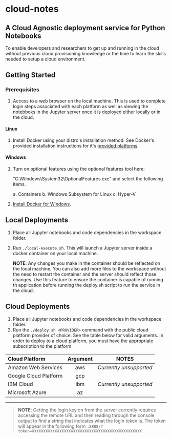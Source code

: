 # cloud-notes
## A Cloud Agnostic deployment service for Python Notebooks

To enable developers and researchers to get up and running in the cloud without previous cloud provisioning knowledge or the time to learn the skills needed to setup a cloud environment.

## Getting Started
### Prerequisites
1. Access to a web browser on the local machine. This is used to complete login steps associated with each platform as well as viewing the notebboks in the Jupyter server once it is deployed either locally or in the cloud.

#### Linux
1. Install Docker using your distro's installation method. See Docker's provided installation instructions for it's [provided platforms](https://docs.docker.com/install/#supported-platforms).

#### Windows
1. Turn on optional features using the optional features tool here: 

   "C:\Windows\System32\OptionalFeatures.exe" and select the following items.

   a. Containers
   b. Windows Subsystem for Linux
   c. Hyper-V

2. [Install Docker for Windows](https://docs.docker.com/docker-for-windows/install/).

## Local Deployments
1. Place all Jupyter notebooks and code dependencies in the workspace folder.
2. Run `./local-execute.sh`. This will launch a Jupyter server inside a docker container on your local machine.

   **__NOTE__**: Any changes you make in the container should be reflected on the local machine. You can also add more files to the workspace without the need to restart the container and the server should reflect those changes. Use this feature to ensure the container is capable of running th application before running the deploy.sh script to run the service in the cloud.

## Cloud Deployments
1. Place all Jupyter notebooks and code dependencies in the workspace folder.
2. Run the `./deploy.sh <PROVIDER>`  command with the public cloud platform provider of choice. See the table below for valid arguments. In order to deploy to a cloud platform, you must have the appropriate subscription to the platform.

|     Cloud Platform    | Argument |          NOTES          |
|:----------------------|:--------:|-------------------------|
| Amazon Web Services   | aws      | *Currently unsupported* |
| Google Cloud Platform | gcp      |                         |
| IBM Cloud             | ibm      | *Currently unsupported* |
| Microsoft Azure       | az       |                         |

---

> **__NOTE__**: Getting the login key on from the server currently requires accessing the remote
> URL and then reading through the console output to find a string that indicates what the
> login token is. The token will appear in the following form 
> `:8888/?token=XXXXXXXXXXXXXXXXXXXXXXXXXXXXXXXXXXXXXXXXXXXXXXXX`
